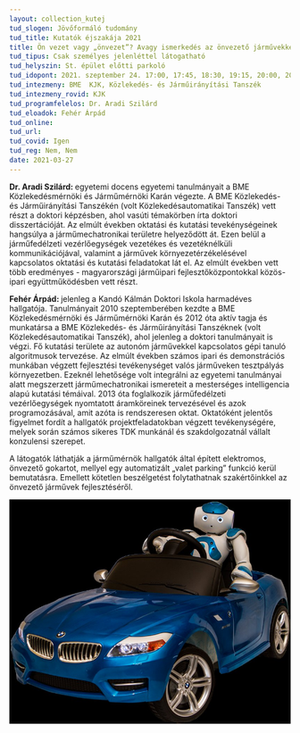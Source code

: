 ```yaml
---
layout: collection_kutej
tud_slogen: Jövőformáló tudomány
tud_title: Kutatók éjszakája 2021
title: Ön vezet vagy „önvezet”? Avagy ismerkedés az önvezető járművekkel.
tud_tipus: Csak személyes jelenléttel látogatható
tud_helyszin: St. épület előtti parkoló
tud_idopont: 2021. szeptember 24. 17:00, 17:45, 18:30, 19:15, 20:00, 20:45
tud_intezmeny: BME  KJK, Közlekedés- és Járműirányítási Tanszék
tud_intezmeny_rovid: KJK
tud_programfelelos: Dr. Aradi Szilárd 
tud_eloadok: Fehér Árpád
tud_online:
tud_url:
tud_covid: Igen
tud_reg: Nem, Nem
date: 2021-03-27
---
```

<b>Dr. Aradi Szilárd: </b> egyetemi docens egyetemi tanulmányait a BME Közlekedésmérnöki és Járműmérnöki Karán végezte. A BME Közlekedés- és Járműirányítási Tanszékén (volt Közlekedésautomatikai Tanszék) vett részt a doktori képzésben, ahol vasúti témakörben írta doktori disszertációját. Az elmúlt években oktatási és kutatási tevekénységeinek hangsúlya a járműmechatronikai területre helyeződött át. Ezen belül a járműfedélzeti vezérlőegységek vezetékes és vezetéknélküli kommunikációjával, valamint a járművek környezetérzékelésével kapcsolatos oktatási és kutatási feladatokat lát el. Az elmúlt években vett több eredményes - magyarországi járműipari fejlesztőközpontokkal közös- ipari együttműködésben vett részt.



<b>Fehér Árpád: </b> jelenleg a Kandó Kálmán Doktori Iskola harmadéves hallgatója. Tanulmányait 2010 szeptemberében kezdte a BME Közlekedésmérnöki és Járműmérnöki Karán és 2012 óta aktív tagja és munkatársa a BME Közlekedés- és Járműirányítási Tanszéknek (volt Közlekedésautomatikai Tanszék), ahol jelenleg a doktori tanulmányait is végzi. Fő kutatási területe az autonóm járművekkel kapcsolatos gépi tanuló algoritmusok tervezése. Az elmúlt években számos ipari és demonstrációs munkában végzett fejlesztési tevékenységet valós járműveken tesztpályás környezetben. Ezeknél lehetősége volt integrálni az egyetemi tanulmányai alatt megszerzett járműmechatronikai ismereteit a mesterséges intelligencia alapú kutatási témáival. 2013 óta foglalkozik járműfedélzeti vezérlőegységek nyomtatott áramköreinek tervezésével és azok programozásával, amit azóta is rendszeresen oktat. Oktatóként jelentős figyelmet fordít a hallgatók projektfeladatokban végzett tevékenységére, melyek során számos sikeres TDK munkánál és szakdolgozatnál vállalt konzulensi szerepet.


A látogatók láthatják a járműmérnök hallgatók által épített elektromos, önvezető gokartot, mellyel egy automatizált „valet parking” funkció kerül bemutatásra. Emellett kötetlen beszélgetést folytathatnak szakértőinkkel az önvezető járművek fejlesztéséről.


<img src="images/robot_in_car.jpg" max-width="500" class="center"> 

